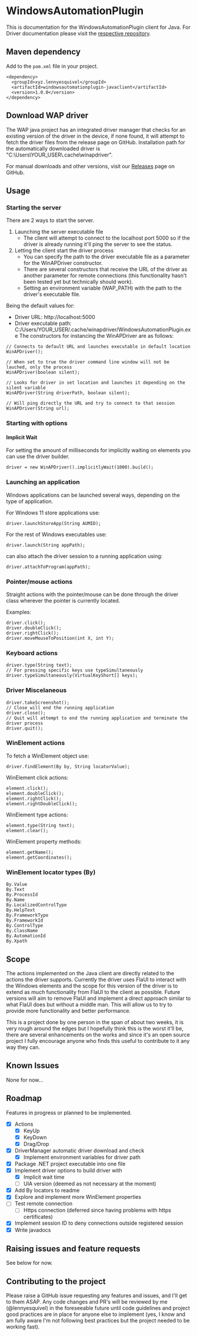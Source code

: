 # WindowsAutomationPlugin
This is documentation for the WindowsAutomationPlugin client for Java. For Driver documentation please visit the [respective repository](https://github.com/lennyesquivel/WindowsAutomationPlugin-Java/tree/master).
## Maven dependency
Add to the ```pom.xml``` file in your project.
```
<dependency>
  <groupId>xyz.lennyesquivel</groupId>
  <artifactId>windowsautomationplugin-javaclient</artifactId>
  <version>1.0.0</version>
</dependency>
```

## Download WAP driver
The WAP java project has an integrated driver manager that checks for an existing version of the driver in the device, if none found, it will attempt to fetch the driver files from the release page on GitHub.
Installation path for the automatically downloaded driver is "C:\\Users\\YOUR_USER\\.cache\\winapdriver".

For manual downloads and other versions, visit our [Releases](https://github.com/lennyesquivel/WindowsAutomationPlugin-WindowsDriver/releases) page on GitHub.

## Usage
### Starting the server
There are 2 ways to start the server.
1. Launching the server executable file
	- The client will attempt to connect to the localhost port 5000 so if the driver is already running it'll ping the server to see the status.
2. Letting the client start the driver process
	- You can specify the path to the driver executable file as a parameter for the WinAPDriver constructor.
	- There are several constructors that receive the URL of the driver as another parameter for remote connections (this functionality hasn't been tested yet but technically should work).
    - Setting an environment variable (WAP_PATH) with the path to the driver's executable file.

Being the default values for:
- Driver URL: http://localhost:5000
- Driver executable path: C:/Users/YOUR_USER/.cache/winapdriver/WindowsAutomationPlugin.exe
The constructors for instancing the WinAPDriver are as follows:

```
// Connects to default URL and launches executable in default location
WinAPDriver();

// When set to true the driver command line window will not be lauched, only the process
WinAPDriver(boolean silent);

// Looks for driver in set location and launches it depending on the silent variable
WinAPDriver(String driverPath, boolean silent);

// Will ping directly the URL and try to connect to that session
WinAPDriver(String url);
```
### Starting with options
#### Implicit Wait
For setting the amount of milliseconds for implicitly waiting on elements you can use the driver builder.
```
driver = new WinAPDriver().implicitlyWait(1000).build();
```

### Launching an application
Windows applications can be launched several ways, depending on the type of application.
 
For Windows 11 store applications use:
```
driver.launchStoreApp(String AUMID);
```
For the rest of Windows executables use:
```
driver.launch(String appPath);
```
can also attach the driver session to a running application using:
```
driver.attachToProgram(appPath);
```

### Pointer/mouse actions
Straight actions with the pointer/mouse can be done through the driver class wherever the pointer is currently located.

Examples:
```
driver.click();
driver.doubleClick();
driver.rightClick();
driver.moveMouseToPosition(int X, int Y);
```

### Keyboard actions
```
driver.type(String text);
// For pressing specific keys use typeSimultaneously
driver.typeSimultaneously(VirtualKeyShort[] keys);
```

### Driver Miscelaneous
```
driver.takeScreenshot();
// Close will end the running application
driver.close();
// Quit will attempt to end the running application and terminate the driver process
driver.quit();
```

### WinElement actions
To fetch a WinElement object use:
```
driver.findElement(By by, String locatorValue);
```

WinElement click actions:
```
element.click();
element.doubleClick();
element.rightClick();
element.rightDoubleClick();
```

WinElement type actions:
```
element.type(String text);
element.clear();
```

WinElement property methods:
```
element.getName();
element.getCoordinates();
```

### WinElement locator types (By)
```
By.Value
By.Text
By.ProcessId
By.Name
By.LocalizedControlType
By.HelpText
By.FrameworkType
By.FrameworkId
By.ControlType
By.ClassName
By.AutomationId
By.Xpath
```

## Scope
The actions implemented on the Java client are directly related to the actions the driver supports. Currently the driver uses FlaUI to interact with the Windows elements and the scope for this version of the driver is to extend as much functionality from FlaUI to the client as possible. Future versions will aim to remove FlaUI and implement a direct approach similar to what FlaUI does but without a middle man. This will allow us to try to provide more functionality and better performance.

This is a project done by one person in the span of about two weeks, it is very rough around the edges but I hopefully think this is the worst it'll be, there are several enhancements on the works and since it's an open source project I fully encourage anyone who finds this useful to contribute to it any way they can.
## Known Issues
None for now...

## Roadmap
Features in progress or planned to be implemented.
- [x] Actions 
  - [x] KeyUp
  - [x] KeyDown
  - [x] Drag/Drop
- [x] DriverManager automatic driver download and check
	- [x] Implement environment variables for driver path
- [x] Package .NET project executable into one file
- [x] Implement driver options to build driver with
	- [x] Implicit wait time
	- [ ] UIA version (deemed as not necessary at the moment)
- [x] Add By locators to readme
- [x] Explore and implement more WinElement properties
- [ ] Test remote connection
	- [ ] Https connection (deferred since having problems with https certificates)
- [x] Implement session ID to deny connections outside registered session
- [x] Write javadocs

## Raising issues and feature requests
See below for now.

## Contributing to the project
Please raise a GitHub issue requesting any features and issues, and I'll get to them ASAP. Any code changes and PR's will be reviewed by me (@lennyesquivel) in the foreseeable future until code guidelines and project good practices are in place for anyone else to implement (yes, I know and am fully aware I'm not following best practices but the project needed to be working fast).
